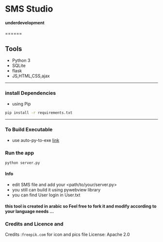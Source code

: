 # SMS Studio 

#### underdevelopment 
======
## Tools
* Python 3
* SQLite
* flask
* JS,HTML,CSS,ajax
------

### install Dependencies
* using Pip
```sh
pip install -r requirements.txt
```
------
### To Build Executable
* use auto-py-to-exe [link](https://github.com/brentvollebregt/auto-py-to-exe/)

### Run the app
```sh
python server.py
```
#### Info
* edit SMS file and add your <path/to/your/server.py>
* you still can build it using pywebview library
* you can find User login in User.txt
#### this tool is created in arabic so Feel free to fork it and modify according to your language needs ...

### Credits and Licence and 
Credits :`freepik.com` for icon and pics file 
License: Apache 2.0